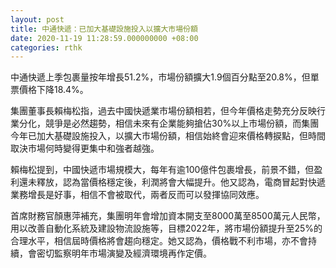 ```yaml
---
layout: post
title: 中通快遞：已加大基礎設施投入以擴大市場份額
date: 2020-11-19 11:28:59.000000000 +08:00
categories: rthk
---
```


中通快遞上季包裹量按年增長51.2%，市場份額擴大1.9個百分點至20.8%，但單票價格下降18.4%。

集團董事長賴梅松指，過去中國快遞業市場份額相若，但今年價格走勢充分反映行業分化，競爭是必然趨勢，相信未來有企業能夠搶佔30%以上市場份額，而集團今年已加大基礎設施投入，以擴大市場份額，相信始終會迎來價格轉捩點，但時間取決市場何時變得更集中和強者越強。

賴梅松提到，中國快遞市場規模大，每年有逾100億件包裹增長，前景不錯，但盈利還未釋放，認為當價格穩定後，利潤將會大幅提升。他又認為，電商冒起對快遞業務增長是好事，相信不會被取代，兩者反而可以發揮協同效應。

首席財務官顏惠萍補充，集團明年會增加資本開支至8000萬至8500萬元人民幣，用以改善自動化系統及建設物流設施等，目標2022年，將市場份額提升至25%的合理水平，相信屆時價格將會趨向穩定。她又認為，價格戰不利市場，亦不會持續，會密切監察明年市場演變及經濟環境再作定價。
